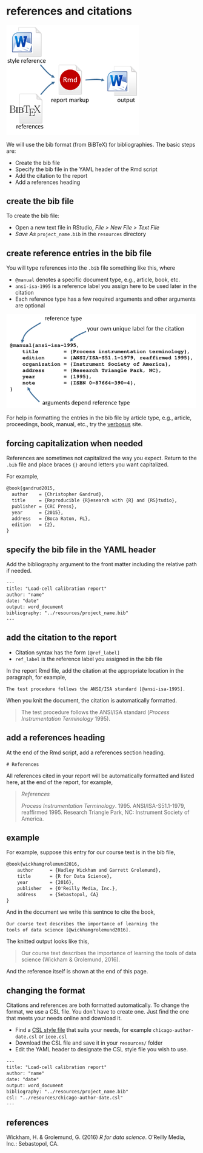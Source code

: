 
# references and citations

<img src="../resources/images/styles-and-references.png" width="350px" />

We will use the bib format (from BiBTeX) for bibliographies. The basic
steps are:

  - Create the bib file  
  - Specify the bib file in the YAML header of the Rmd script
  - Add the citation to the report  
  - Add a references heading

## create the bib file

To create the bib file:

  - Open a new text file in RStudio, *File \> New File \> Text File*
  - *Save As* `project_name.bib` in the `resources` directory

## create reference entries in the bib file

You will type references into the `.bib` file something like this, where

  - `@manual` denotes a specific document type, e.g., article, book,
    etc.
  - `ansi-isa-1995` is a reference label you assign here to be used
    later in the citation
  - Each reference type has a few required arguments and other arguments
    are optional

<img src="../resources/images/bib-details.png" width="500px" />

<!-- <pre class="r"><code>@manual{ansi-isa-1995, -->

<!--     title        = {Process instrumentation terminology}, -->

<!--     edition      = {ANSI/ISA-S51.1-1979, reaffirmed 1995}, -->

<!--     organization = {Instrument Society of America}, -->

<!--     address      = {Research Triangle Park, NC}, -->

<!--     year         = {1995}, -->

<!--     note         = {ISBN 0-87664-390-4}, -->

<!-- }</code></pre> -->

For help in formatting the entries in the bib file by article type,
e.g., article, proceedings, book, manual, etc., try the
[verbosus](https://verbosus.com/bibtex-style-examples.html) site.

## forcing capitalization when needed

References are sometimes not capitalized the way you expect. Return to
the `.bib` file and place braces `{}` around letters you want
capitalized.

For example,

    @book{gandrud2015,
      author    = {Christopher Gandrud},
      title     = {Reproducible {R}esearch with {R} and {RS}tudio},
      publisher = {CRC Press},
      year      = {2015},
      address   = {Boca Raton, FL},
      edition   = {2},
    }

## specify the bib file in the YAML header

Add the bibliography argument to the front matter including the relative
path if needed.

<pre class="r"><code>---
title: "Load-cell calibration report"
author: "name"
date: "date"
output: word_document
bibliography: "../resources/project_name.bib"
---</code></pre>

## add the citation to the report

  - Citation syntax has the form `[@ref_label]`
  - `ref_label` is the reference label you assigned in the bib file

In the report Rmd file, add the citation at the appropriate location in
the paragraph, for example,

    The test procedure follows the ANSI/ISA standard [@ansi-isa-1995].

When you knit the document, the citation is automatically formatted.

> The test procedure follows the ANSI/ISA standard (*Process
> Instrumentation Terminology* 1995).

## add a references heading

At the end of the Rmd script, add a references section heading.

<pre class="r"><code># References
</code></pre>

All references cited in your report will be automatically formatted and
listed here, at the end of the report, for example,

> *References*
> 
> *Process Instrumentation Terminology*. 1995. ANSI/ISA-S51.1-1979,
> reaffirmed 1995. Research Triangle Park, NC: Instrument Society of
> America.

## example

For example, suppose this entry for our course text is in the bib file,

    @book{wickhamgrolemund2016,
        author      = {Hadley Wickham and Garrett Grolemund},
        title       = {R for Data Science},
        year        = {2016},
        publisher   = {O'Reilly Media, Inc.},
        address     = {Sebastopol, CA}
    }

And in the document we write this sentnce to cite the book,

    Our course text describes the importance of learning the 
    tools of data science [@wickhamgrolemund2016]. 

The knitted output looks like this,

> Our course text describes the importance of learning the tools of data
> science (Wickham & Grolemund, 2016).

And the reference itself is shown at the end of this page.

## changing the format

Citations and references are both formatted automatically. To change the
format, we use a CSL file. You don’t have to create one. Just find the
one that meets your needs online and download it.

  - Find a [CSL style file](https://citationstyles.org/authors/) that
    suits your needs, for example `chicago-author-date.csl` or
    `ieee.csl`
  - Download the CSL file and save it in your `resources/` folder
  - Edit the YAML header to designate the CSL style file you wish to
    use.

<pre class="r"><code>---
title: "Load-cell calibration report"
author: "name"
date: "date"
output: word_document
bibliography: "../resources/project_name.bib"
csl: "../resources/chicago-author-date.csl"
---</code></pre>

## references

<div id="refs" class="references">

<div id="ref-wickhamgrolemund2016">

Wickham, H. & Grolemund, G. (2016) *R for data science*. O’Reilly Media,
Inc.: Sebastopol, CA.

</div>

</div>
